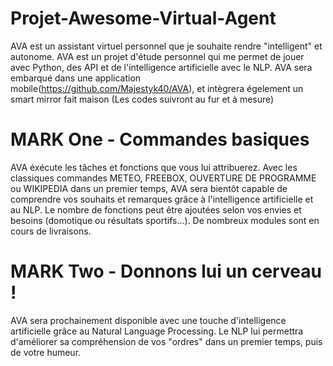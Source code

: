 # Projet-Awesome-Virtual-Agent
AVA est un assistant virtuel personnel que je souhaite rendre "intelligent" et autonome.
AVA est un projet d'étude personnel qui me permet de jouer avec Python, des API et de l'intelligence artificielle avec le NLP.
AVA sera embarqué dans une application mobile(https://github.com/Majestyk40/AVA), et intègrera égelement un smart mirror fait maison (Les codes suivront au fur et à mesure)

# MARK One - Commandes basiques 
AVA éxécute les tâches et fonctions que vous lui attribuerez.
Avec les classiques commandes METEO, FREEBOX, OUVERTURE DE PROGRAMME ou WIKIPEDIA dans un premier temps, AVA sera bientôt capable de comprendre vos souhaits et remarques grâce à l'intelligence artificielle et au NLP.
Le nombre de fonctions peut être ajoutées selon vos envies et besoins (domotique ou résultats sportifs...).
De nombreux modules sont en cours de livraisons.

# MARK Two - Donnons lui un cerveau !
AVA sera prochainement disponible avec une touche d'intelligence artificielle grâce au Natural Language Processing.
Le NLP lui permettra d'améliorer sa compréhension de vos "ordres" dans un premier temps, puis de votre humeur.

